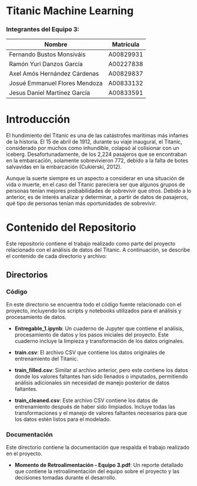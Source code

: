 # Titanic Machine Learning

### Integrantes del Equipo 3:
| Nombre | Matrícula |
| ----------- | ----------- |
| Fernando Bustos Monsiváis | A00829931 |
| Ramón Yuri Danzos García | A00227838 |
| Axel Amós Hernández Cárdenas | A00829837 |
| Josué Emmanuel Flores Mendoza | A00833132 |
| Jesus Daniel Martínez García | A00833591 |

# Introducción

El hundimiento del Titanic es una de las catástrofes marítimas más infames de la historia. El 15 de abril de 1912, durante su viaje inaugural, el Titanic, considerado por muchos como inhundible, colapsó al colisionar con un iceberg. Desafortunadamente, de los 2,224 pasajeros que se encontraban en la embarcación, solamente sobrevivieron 772, debido a la falta de botes salvavidas en la embarcación (Cukierski, 2012).

Aunque la suerte siempre es un aspecto a considerar en una situación de vida o muerte, en el caso del Titanic pareciera ser que algunos grupos de personas tenían mejores probabilidades de sobrevivir que otros. Debido a lo anterior, es de interés analizar y determinar, a partir de datos de pasajeros, qué tipo de personas tenían más oportunidades de sobrevivir.

# Contenido del Repositorio

Este repositorio contiene el trabajo realizado como parte del proyecto relacionado con el análisis de datos del Titanic. A continuación, se describe el contenido de cada directorio y archivo:

## Directorios

### Código
En este directorio se encuentra todo el código fuente relacionado con el proyecto, incluyendo los scripts y notebooks utilizados para el análisis y procesamiento de datos.

- **Entregable_1.ipynb**: Un cuaderno de Jupyter que contiene el análisis, procesamiento de datos y los pasos iniciales del proyecto. Este cuaderno incluye la limpieza y transformación de los datos originales.

- **train.csv**: El archivo CSV que contiene los datos originales de entrenamiento del Titanic.

- **train_filled.csv**: Similar al archivo anterior, pero este contiene los datos donde los valores faltantes han sido llenados o imputados, permitiendo análisis adicionales sin necesidad de manejo posterior de datos faltantes.

- **train_cleaned.csv**: Este archivo CSV contiene los datos de entrenamiento después de haber sido limpiados. Incluye todas las transformaciones y el manejo de valores faltantes necesarios para que los datos estén listos para el modelado.


### Documentación
Este directorio contiene la documentación que respalda el trabajo realizado en el proyecto.

- **Momento de Retroalimentación - Equipo 3.pdf**: Un reporte detallado que contiene la retroalimentación del equipo sobre el proyecto y las decisiones tomadas durante el desarrollo.
<!-- https://docs.github.com/en/get-started/writing-on-github/getting-started-with-writing-and-formatting-on-github/basic-writing-and-formatting-syntax -->
<!-- https://docs.github.com/en/get-started/writing-on-github/getting-started-with-writing-and-formatting-on-github/basic-writing-and-formatting-syntax -->
<!-- Por el badge! =) -->
<!-- HOLA -->

